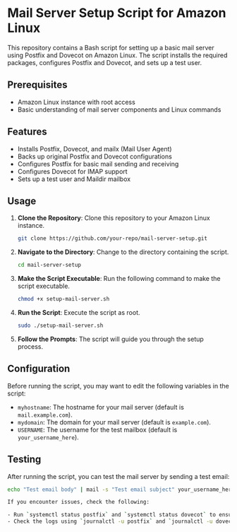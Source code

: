 # Mail Server Setup Script for Amazon Linux

This repository contains a Bash script for setting up a basic mail server using Postfix and Dovecot on Amazon Linux. The script installs the required packages, configures Postfix and Dovecot, and sets up a test user.

## Prerequisites

- Amazon Linux instance with root access
- Basic understanding of mail server components and Linux commands

## Features

- Installs Postfix, Dovecot, and mailx (Mail User Agent)
- Backs up original Postfix and Dovecot configurations
- Configures Postfix for basic mail sending and receiving
- Configures Dovecot for IMAP support
- Sets up a test user and Maildir mailbox

## Usage

1. **Clone the Repository**: Clone this repository to your Amazon Linux instance.

    ```bash
    git clone https://github.com/your-repo/mail-server-setup.git
    ```

2. **Navigate to the Directory**: Change to the directory containing the script.

    ```bash
    cd mail-server-setup
    ```

3. **Make the Script Executable**: Run the following command to make the script executable.

    ```bash
    chmod +x setup-mail-server.sh
    ```

4. **Run the Script**: Execute the script as root.

    ```bash
    sudo ./setup-mail-server.sh
    ```

5. **Follow the Prompts**: The script will guide you through the setup process.

## Configuration

Before running the script, you may want to edit the following variables in the script:

- `myhostname`: The hostname for your mail server (default is `mail.example.com`).
- `mydomain`: The domain for your mail server (default is `example.com`).
- `USERNAME`: The username for the test mailbox (default is `your_username_here`).

## Testing

After running the script, you can test the mail server by sending a test email:

```bash
echo "Test email body" | mail -s "Test email subject" your_username_here@example.com

If you encounter issues, check the following:

- Run `systemctl status postfix` and `systemctl status dovecot` to ensure both services are running.
- Check the logs using `journalctl -u postfix` and `journalctl -u dovecot`.
